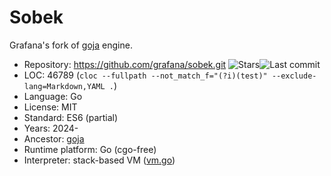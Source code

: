 # Sobek

Grafana's fork of [goja](goja.md) engine.

* Repository:       https://github.com/grafana/sobek.git <span class="shields"><img src="https://img.shields.io/github/stars/grafana/sobek?label=&style=flat-square" alt="Stars" title="Stars"><img src="https://img.shields.io/github/last-commit/grafana/sobek?label=&style=flat-square" alt="Last commit" title="Last commit"></span>
* LOC:              46789 (`cloc --fullpath --not_match_f="(?i)(test)" --exclude-lang=Markdown,YAML .`)
* Language:         Go
* License:          MIT
* Standard:         ES6 (partial)
* Years:            2024-
* Ancestor:         [goja](goja.md)
* Runtime platform: Go (cgo-free)
* Interpreter:      stack-based VM ([vm.go](https://github.com/grafana/sobek/blob/main/vm.go))
